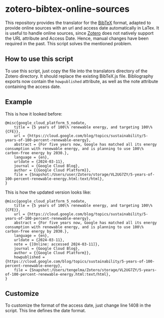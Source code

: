 # zotero-bibtex-online-sources
This repository provides the translator for the [BibTeX](https://www.bibtex.org/) format, adapted to provide online sources with an url and access date automatically in LaTex.
It is useful to handle online sources, since [Zotero](https://github.com/zotero/zotero) does not natively support the URL attribute and Access Date. Hence, manual changes have been required in the past. This script solves the mentioned problem. 

## How to use this script
To use this script, just copy the file into the translators directory of the Zotero directory. It should replace the existing BibTeX.js file. Bibliography exports now contain the `howpublished` attribute, as well as the note attribute containing the access date.

## Example 
This is how it looked before:
```
@misc{google_cloud_platform_5_nodate,
	title = {5 years of 100\% renewable energy, and targeting 100\% {CFE}},
	url = {https://cloud.google.com/blog/topics/sustainability/5-years-of-100-percent-renewable-energy},
	abstract = {For five years now, Google has matched all its energy consumption with renewable energy, and is planning to use 100\% carbon-free energy by 2030.},
	language = {en},
	urldate = {2024-03-11},
	journal = {Google Cloud Blog},
	author = {{Google Cloud Platform}},
	file = {Snapshot:/Users/user/Zotero/storage/VL2UG7ZY/5-years-of-100-percent-renewable-energy.html:text/html},
}
```
This is how the updated version looks like:
```
@misc{google_cloud_platform_5_nodate,
	title = {5 years of 100\% renewable energy, and targeting 100\% {CFE}},
	url = {https://cloud.google.com/blog/topics/sustainability/5-years-of-100-percent-renewable-energy},
	abstract = {For five years now, Google has matched all its energy consumption with renewable energy, and is planning to use 100\% carbon-free energy by 2030.},
	language = {en},
	urldate = {2024-03-11},
	note = {[Online: accessed 2024-03-11]},
	journal = {Google Cloud Blog},
	author = {{Google Cloud Platform}},
	howpublished = {https://cloud.google.com/blog/topics/sustainability/5-years-of-100-percent-renewable-energy},
	file = {Snapshot:/Users/tengelma/Zotero/storage/VL2UG7ZY/5-years-of-100-percent-renewable-energy.html:text/html},
}
```

## Customize
To customize the format of the access date, just change line 1408 in the script. This line defines the date format.
